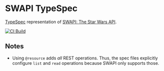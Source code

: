 # SWAPI TypeSpec

[TypeSpec][typespec] representation of [SWAPI: The Star Wars API][swapi].

<!-- Badges: Use link shorthand for readability and easier reordering -->

[![CI Build][ci-build-badge]][ci-build]

[ci-build]: https://github.com/connorjs/swapi-typespec/actions/workflows/ci-build.yml
[ci-build-badge]: https://github.com/connorjs/swapi-typespec/actions/workflows/ci-build.yml/badge.svg

<!-- End badges -->

## Notes

- Using `@resource` adds _all_ REST operations. Thus, the spec files explicitly
  configure `list` and `read` operations because SWAPI only supports those.

[swapi]: https://swapi.dev
[typespec]: https://microsoft.github.io/typespec/
